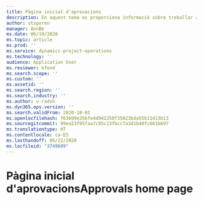 ```yaml
---
title: Pàgina inicial d'aprovacions
description: En aquest tema es proporciona informació sobre treballar amb aprovacions al Project Operations.
author: stsporen
manager: AnnBe
ms.date: 06/19/2020
ms.topic: article
ms.prod: ''
ms.service: dynamics-project-operations
ms.technology: ''
audience: Application User
ms.reviewer: kfend
ms.search.scope: ''
ms.custom: ''
ms.assetid: ''
ms.search.region: ''
ms.search.industry: ''
ms.author: v-radsh
ms.dyn365.ops.version: ''
ms.search.validFrom: 2020-10-01
ms.openlocfilehash: f63b99e356fe4d942250f35023bda55b11413b13
ms.sourcegitcommit: 99ea23f95faa7c85c13fbcc7a3d1b40fc661b697
ms.translationtype: HT
ms.contentlocale: ca-ES
ms.lasthandoff: 06/22/2020
ms.locfileid: "3749609"
---
```

# <a name="approvals-home-page"></a><span data-ttu-id="4e76e-103">Pàgina inicial d'aprovacions</span><span class="sxs-lookup"><span data-stu-id="4e76e-103">Approvals home page</span></span>

